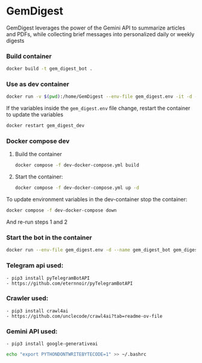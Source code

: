 # GemDigest
GemDigest leverages the power of the Gemini API to summarize articles and PDFs, while collecting brief messages into personalized daily or weekly digests

### Build container
```bash
docker build -t gem_digest_bot .
```

### Use as dev container
```bash
docker run -v $(pwd):/home/GemDigest --env-file gem_digest.env -it -d --name gem_digest_dev gem_digest_bot bash
```

If the variables inside the `gem_digest.env` file change, restart the container to update the variables
```bash
docker restart gem_digest_dev
```

### Docker compose dev 
1. Build the container
    ```bash
    docker compose -f dev-docker-compose.yml build
    ```

1. Start the container:
    ```bash
    docker compose -f dev-docker-compose.yml up -d
    ```

To update environment variables in the dev-container stop the container:
```bash
docker compose -f dev-docker-compose down
```
And re-run steps 1 and 2

### Start the bot in the container
```bash
docker run --env-file gem_digest.env -d --name gem_digest_bot gem_digest_bot bash
```

### Telegram api used:
    - pip3 install pyTelegramBotAPI
    - https://github.com/eternnoir/pyTelegramBotAPI

### Crawler used:
    - pip3 install crawl4ai
    - https://github.com/unclecode/crawl4ai?tab=readme-ov-file

### Gemini API used:
    - pip3 install google-generativeai

```bash
echo "export PYTHONDONTWRITEBYTECODE=1" >> ~/.bashrc
```
